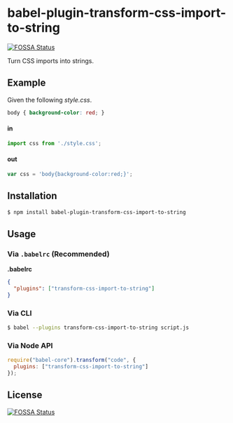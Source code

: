 # babel-plugin-transform-css-import-to-string
[![FOSSA Status](https://app.fossa.com/api/projects/git%2Bgithub.com%2Fgnandretta%2Fbabel-plugin-transform-css-import-to-string.svg?type=shield)](https://app.fossa.com/projects/git%2Bgithub.com%2Fgnandretta%2Fbabel-plugin-transform-css-import-to-string?ref=badge_shield)


Turn CSS imports into strings.

## Example

Given the following _style.css_.

```css
body { background-color: red; }
```

#### in

```js
import css from './style.css';
```

#### out

```js
var css = 'body{background-color:red;}';
```


## Installation

```sh
$ npm install babel-plugin-transform-css-import-to-string
```

## Usage

### Via `.babelrc` (Recommended)

**.babelrc**

```json
{
  "plugins": ["transform-css-import-to-string"]
}
```

### Via CLI

```sh
$ babel --plugins transform-css-import-to-string script.js
```

### Via Node API

```javascript
require("babel-core").transform("code", {
  plugins: ["transform-css-import-to-string"]
});
```


## License
[![FOSSA Status](https://app.fossa.com/api/projects/git%2Bgithub.com%2Fgnandretta%2Fbabel-plugin-transform-css-import-to-string.svg?type=large)](https://app.fossa.com/projects/git%2Bgithub.com%2Fgnandretta%2Fbabel-plugin-transform-css-import-to-string?ref=badge_large)